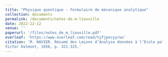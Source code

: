 ```yaml
---
title: "Physique quantique - Formulaire de mécanique analytique"
collection: documents
permalink: /documents/notes-de-m-liouville
date: 2022-12-12
venue: ''
paperurl: '/files/notes_de_m_liouville.pdf'
overleaf: 'https://www.overleaf.com/read/tyfjpncyyrws'
citation: 'M. NAVIER. Résumé des Leçons d’Analyse données à l’École polytechnique.
Victor Dalmont, 1856, p. 321-325.'
---
```

    
<!-- ---
title: "Notes de M. LIOUVILLE"
collection: documents
permalink: /documents/notes-de-m-liouville
date: 2022-12-12
venue: ''
paperurl: '/files/notes_de_m_liouville.pdf'
overleaf: 'https://www.overleaf.com/read/tyfjpncyyrws'
citation: 'M. NAVIER. Résumé des Leçons d’Analyse données à l’École polytechnique.
Victor Dalmont, 1856, p. 321-325.'
---

---
title: "Physique quantique - Formulaire de mécanique analytique"
collection: documents
permalink: /documents/physique-quantique-formulaire-de-mecanique-analytique
date: 2022-01-01
venue: ''
paperurl: '/files/pdf/teaching/Teaching Programming.pdf'
overleaf: 'https://www.overleaf.com/read/yygzvvwgbwrs'
citation: 'D'après le cours PA101 de Davide BOSCHETTO - ENSTA Paris'
--- -->

